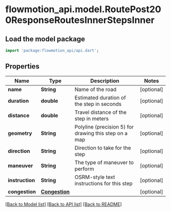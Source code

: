 # flowmotion_api.model.RoutePost200ResponseRoutesInnerStepsInner

## Load the model package
```dart
import 'package:flowmotion_api/api.dart';
```

## Properties
Name | Type | Description | Notes
------------ | ------------- | ------------- | -------------
**name** | **String** | Name of the road | [optional] 
**duration** | **double** | Estimated duration of the step in seconds | [optional] 
**distance** | **double** | Travel distance of the step in meters | [optional] 
**geometry** | **String** | Polyline (precision 5) for drawing this step on a map | [optional] 
**direction** | **String** | Direction to take for the step | [optional] 
**maneuver** | **String** | The type of maneuver to perform | [optional] 
**instruction** | **String** | OSRM-style text instructions for this step | [optional] 
**congestion** | [**Congestion**](Congestion.md) |  | [optional] 

[[Back to Model list]](../README.md#documentation-for-models) [[Back to API list]](../README.md#documentation-for-api-endpoints) [[Back to README]](../README.md)



